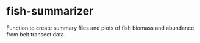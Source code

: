 # fish-summarizer
Function to create summary files and plots of fish biomass and abundance from belt transect data.
